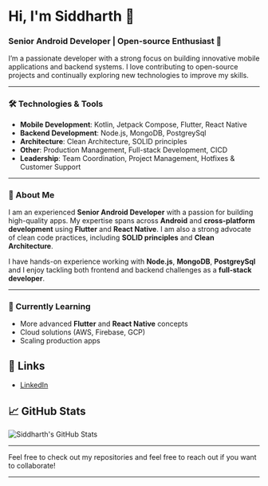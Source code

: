 # Hi, I'm Siddharth 👋

### Senior Android Developer | Open-source Enthusiast 🚀

I’m a passionate developer with a strong focus on building innovative mobile applications and backend systems. I love contributing to open-source projects and continually exploring new technologies to improve my skills.

---

### 🛠️ Technologies & Tools

- **Mobile Development**: Kotlin, Jetpack Compose, Flutter, React Native  
- **Backend Development**: Node.js, MongoDB, PostgreySql  
- **Architecture**: Clean Architecture, SOLID principles  
- **Other**: Production Management, Full-stack Development, CICD   
- **Leadership**: Team Coordination, Project Management, Hotfixes & Customer Support  

---

### 🚀 About Me

I am an experienced **Senior Android Developer** with a passion for building high-quality apps. My expertise spans across **Android** and **cross-platform development** using **Flutter** and **React Native**. I am also a strong advocate of clean code practices, including **SOLID principles** and **Clean Architecture**.

I have hands-on experience working with **Node.js**, **MongoDB**, **PostgreySql** and I enjoy tackling both frontend and backend challenges as a **full-stack developer**.

---

### 🌱 Currently Learning

- More advanced **Flutter** and **React Native** concepts
- Cloud solutions (AWS, Firebase, GCP)
- Scaling production apps

## 🔗 Links
- [LinkedIn](https://www.linkedin.com/in/siddharth-gautam-05598393/)
<!--- [Personal Website](https://siddharthchingari.com)
- [My Blog](https://dev.to/siddharthchingari)-->

## 📈 GitHub Stats
![Siddharth's GitHub Stats](https://github-readme-stats.vercel.app/api?username=siddharth-gautam-05598393&show_icons=true&hide_title=true&count_private=true&hide=prs)

---

Feel free to check out my repositories and feel free to reach out if you want to collaborate!

---
